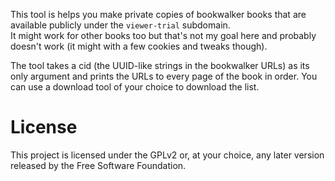 This tool is helps you make private copies of bookwalker books that are available publicly under the `viewer-trial` subdomain.  
It might work for other books too but that's not my goal here and probably doesn't work (it might with a few cookies and tweaks though).

The tool takes a cid (the UUID-like strings in the bookwalker URLs) as its only argument and prints the URLs to every page of the book in order. You can use a download tool of your choice to download the list.

# License

This project is licensed under the GPLv2 or, at your choice, any later version released by the Free Software Foundation.

